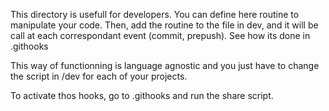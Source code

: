 This directory is usefull for developers. You can define here routine to manipulate your code. Then, add the routine to the file in dev, and it will be call at each correspondant event (commit, prepush). See how its done in .githooks 

This way of functionning is language agnostic and you just have to change the script in /dev for each of your projects.

To activate thos hooks, go to .githooks and run the share script. 
